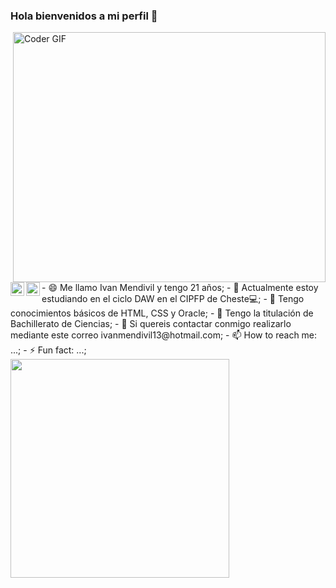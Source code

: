 ### Hola bienvenidos a mi perfil 👋

<img align="right" src="https://media.giphy.com/media/SWoSkN6DxTszqIKEqv/giphy.gif" alt="Coder GIF" width="500" height="400">
<a >
  <img align="left" alt="Ivan Mend"| Twitter" width="22px" src="https://cdn.jsdelivr.net/npm/simple-icons@v3/icons/twitter.svg" />
</a>
<a >
  <img align="left" alt="Ivan Mend" width="22px" src="https://cdn.jsdelivr.net/npm/simple-icons@v3/icons/instagram.svg" />
</a>
<br>                                                                                                                      
<br>
- 😄 Me llamo Ivan Mendivil y tengo 21 años;
- 🔭 Actualmente estoy estudiando en el ciclo DAW en el CIPFP de Cheste💻;
- 🎲 Tengo conocimientos básicos de HTML, CSS y Oracle;                                               
- 🧮 Tengo la titulación de Bachillerato de Ciencias;
- 💬 Si quereis contactar conmigo realizarlo mediante este correo ivanmendivil13@hotmail.com;
- 📫 How to reach me: ...;
- ⚡ Fun fact: ...;
<br>
<img src="https://camo.githubusercontent.com/3b7c592ede97b6138ffd4b1cc1541c2f3b11fd39/687474703a2f2f33312e6d656469612e74756d626c722e636f6d2f31376665613932306666333665663466356238373764353231366137616164392f74756d626c725f6d6f39786a65387a5a34317163626975666f315f313238302e676966" height="350px" width ="350px">
